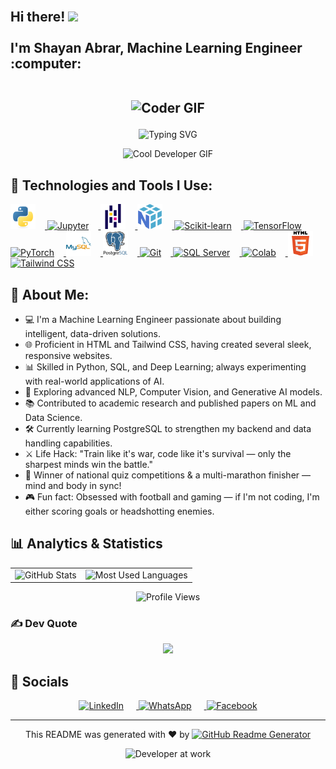 <h2 align="left">
 <abc>
  <br>Hi there! <img src="https://user-images.githubusercontent.com/42378118/110234147-e3259600-7f4e-11eb-95be-0c4047144dea.gif" width="30"><br>
  <br> I'm Shayan Abrar, Machine Learning Engineer :computer:<br>
  <br>
   <p align="center">
  <img src="https://user-images.githubusercontent.com/74038190/225813708-98b745f2-7d22-48cf-9150-083f1b00d6c9.gif" alt="Coder GIF" width="500" />
</p>



 </abc>
</h2> 
<div align="center">

![Typing SVG](https://readme-typing-svg.herokuapp.com?font=Rationale&size=34&pause=50&color=32CD32&width=435&lines=Machine%20Learning%20Enthusiast;Python%20Specialist;Building%20the%20future;One%20research%20at%20a%20time;Let's%20create!;FREE%20PALESTINE!!!&center=true&vCenter=true&repeat=true)

</div>

<p align="center">
  <img src="https://user-images.githubusercontent.com/74038190/212284100-561aa473-3905-4a80-b561-0d28506553ee.gif" alt="Cool Developer GIF" width="500" />
</p>


<h2 align="left">🧠 Technologies and Tools I Use:</h2>

<p align="left">
  <a href="https://www.python.org/" target="_blank" title="Python">
    <img src="https://raw.githubusercontent.com/devicons/devicon/master/icons/python/python-original.svg" alt="Python" width="40" height="40" style="margin-right:15px;" />
  </a>
  <a href="https://jupyter.org/" target="_blank" title="Jupyter Notebook">
    <img src="https://www.vectorlogo.zone/logos/jupyter/jupyter-icon.svg" alt="Jupyter" width="40" height="40" style="margin-right:15px;" />
  </a>
  <a href="https://pandas.pydata.org/" target="_blank" title="Pandas">
    <img src="https://raw.githubusercontent.com/devicons/devicon/master/icons/pandas/pandas-original.svg" alt="Pandas" width="40" height="40" style="margin-right:15px;" />
  </a>
  <a href="https://numpy.org/" target="_blank" title="NumPy">
    <img src="https://raw.githubusercontent.com/devicons/devicon/master/icons/numpy/numpy-original.svg" alt="NumPy" width="40" height="40" style="margin-right:15px;" />
  </a>
  <a href="https://scikit-learn.org/" target="_blank" title="Scikit-learn">
    <img src="https://upload.wikimedia.org/wikipedia/commons/0/05/Scikit_learn_logo_small.svg" alt="Scikit-learn" width="40" height="40" style="margin-right:15px;" />
  </a>
  <a href="https://www.tensorflow.org/" target="_blank" title="TensorFlow">
    <img src="https://www.vectorlogo.zone/logos/tensorflow/tensorflow-icon.svg" alt="TensorFlow" width="40" height="40" style="margin-right:15px;" />
  </a>
  <a href="https://pytorch.org/" target="_blank" title="PyTorch">
    <img src="https://www.vectorlogo.zone/logos/pytorch/pytorch-icon.svg" alt="PyTorch" width="40" height="40" style="margin-right:15px;" />
  </a>
  <a href="https://www.mysql.com/" target="_blank" title="MySQL">
    <img src="https://raw.githubusercontent.com/devicons/devicon/master/icons/mysql/mysql-original-wordmark.svg" alt="MySQL" width="40" height="40" style="margin-right:15px;" />
  </a>
  <a href="https://www.postgresql.org/" target="_blank" title="PostgreSQL">
    <img src="https://raw.githubusercontent.com/devicons/devicon/master/icons/postgresql/postgresql-original-wordmark.svg" alt="PostgreSQL" width="40" height="40" style="margin-right:15px;" />
  </a>
  <a href="https://git-scm.com/" target="_blank" title="Git">
    <img src="https://www.vectorlogo.zone/logos/git-scm/git-scm-icon.svg" alt="Git" width="40" height="40" style="margin-right:15px;" />
  </a>
  <a href="https://www.microsoft.com/en-us/sql-server" target="_blank" title="SQL Server">
    <img src="https://www.svgrepo.com/show/303229/microsoft-sql-server-logo.svg" alt="SQL Server" width="40" height="40" style="margin-right:15px;" />
  </a>
  <a href="https://colab.research.google.com/" target="_blank" title="Google Colab">
    <img src="https://upload.wikimedia.org/wikipedia/commons/d/d0/Google_Colaboratory_SVG_Logo.svg" alt="Colab" width="40" height="40" style="margin-right:15px;" />
  </a>
  <a href="https://developer.mozilla.org/en-US/docs/Web/HTML" target="_blank" title="HTML">
    <img src="https://raw.githubusercontent.com/devicons/devicon/master/icons/html5/html5-original-wordmark.svg" alt="HTML" width="40" height="40" style="margin-right:15px;" />
  </a>
  <a href="https://tailwindcss.com/" target="_blank" title="Tailwind CSS">
    <img src="https://www.vectorlogo.zone/logos/tailwindcss/tailwindcss-icon.svg" alt="Tailwind CSS" width="40" height="40" style="margin-right:15px;" />
  </a>
</p>



<h2 align="left">🤖 About Me:</h2>

- 💻 I'm a Machine Learning Engineer passionate about building intelligent, data-driven solutions.
- 🌐 Proficient in HTML and Tailwind CSS, having created several sleek, responsive websites.
- 📊 Skilled in Python, SQL, and Deep Learning; always experimenting with real-world applications of AI.
- 🧠 Exploring advanced NLP, Computer Vision, and Generative AI models.
- 📚 Contributed to academic research and published papers on ML and Data Science.
- 🛠️ Currently learning PostgreSQL to strengthen my backend and data handling capabilities.
- ⚔️ Life Hack: "Train like it's war, code like it's survival — only the sharpest minds win the battle."
- 🏅 Winner of national quiz competitions & a multi-marathon finisher — mind and body in sync!
- 🎮 Fun fact: Obsessed with football and gaming — if I'm not coding, I'm either scoring goals or headshotting enemies.<br>



## **📊 Analytics & Statistics**

<div align="center">

<table>
<tr>
<td>

<img src="https://github-readme-stats.vercel.app/api?username=SHAYAN-ABRAR&show_icons=true&theme=react&hide_border=true&card_width=400" alt="GitHub Stats" />

</td>
<td>

<img src="https://github-readme-stats.vercel.app/api/top-langs/?username=SHAYAN-ABRAR&layout=compact&theme=react&hide_border=true&card_width=400" alt="Most Used Languages" />

</td>
</tr>
</table>

</div>

<div align="center">

<img src="https://komarev.com/ghpvc/?username=SHAYAN-ABRAR&color=brightgreen" alt="Profile Views" />

</div>


### ✍️ Dev Quote
<p align="center">
  <img src="https://quotes-github-readme.vercel.app/api?type=horizontal&theme=react" />
</p>


## **📱 Socials**

<p align="center">
  <a href="https://www.linkedin.com/in/shayan-abrar/" target="_blank" title="Click Link">
    <img src="https://user-images.githubusercontent.com/74038190/235294012-0a55e343-37ad-4b0f-924f-c8431d9d2483.gif" alt="LinkedIn" width="100" style="margin-right: 20px;" />
  </a>
  <a href="https://wa.me/8801670786166" target="_blank" title="Click Link">
    <img src="https://user-images.githubusercontent.com/74038190/235294019-40007353-6219-4ec5-b661-b3c35136dd0b.gif" alt="WhatsApp" width="100" style="margin-right: 20px;" />
  </a>
  <a href="https://www.facebook.com/share/1C8zi1grCU/" target="_blank" title="Click Link">
    <img src="https://user-images.githubusercontent.com/74038190/235294010-ec412ef5-e3da-4efa-b1d4-0ab4d4638755.gif" alt="Facebook" width="100" />
  </a>
</p>


---

<p align="center">
  This README was generated with ❤️ by 
  <a href="https://github.com/SHAYAN-ABRAR" target="_blank">
    <img 
      src="https://img.shields.io/badge/Shayan%20Abrar-181717?style=for-the-badge&logo=github&logoColor=white"
      alt="GitHub Readme Generator"
    />
  </a>
</p>


<p align="center">
  <img src="https://user-images.githubusercontent.com/74038190/213911110-aedbef38-a29f-4b6b-a65c-11608b4f75a5.gif" alt="Developer at work" width="500" />
</p>





